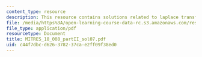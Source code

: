 ```yaml
---
content_type: resource
description: This resource contains solutions related to laplace transforms.
file: /media/https%3A/open-learning-course-data-rc.s3.amazonaws.com/res-18-008-calculus-revisited-complex-variables-differential-equations-and-linear-algebra-fall-2011/c44f7dbcd626378237cae2ff09f38ed0_MITRES_18_008_partII_sol07.pdf
file_type: application/pdf
resourcetype: Document
title: MITRES_18_008_partII_sol07.pdf
uid: c44f7dbc-d626-3782-37ca-e2ff09f38ed0
---
```

